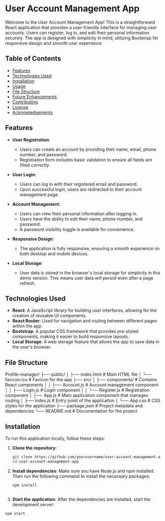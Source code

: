 # User Account Management App

Welcome to the User Account Management App! This is a straightforward React application that provides a user-friendly interface for managing user accounts. Users can register, log in, and edit their personal information securely. The app is designed with simplicity in mind, utilizing Bootstrap for responsive design and smooth user experience.

## Table of Contents

- [Features](#features)
- [Technologies Used](#technologies-used)
- [Installation](#installation)
- [Usage](#usage)
- [File Structure](#file-structure)
- [Future Enhancements](#future-enhancements)
- [Contributing](#contributing)
- [License](#license)
- [Acknowledgements](#acknowledgements)

## Features

- **User Registration**: 
  - Users can create an account by providing their name, email, phone number, and password.
  - Registration form includes basic validation to ensure all fields are filled correctly.

- **User Login**: 
  - Users can log in with their registered email and password.
  - Upon successful login, users are redirected to their account management page.

- **Account Management**: 
  - Users can view their personal information after logging in.
  - Users have the ability to edit their name, phone number, and password.
  - A password visibility toggle is available for convenience.

- **Responsive Design**: 
  - The application is fully responsive, ensuring a smooth experience on both desktop and mobile devices.

- **Local Storage**: 
  - User data is stored in the browser's local storage for simplicity in this demo version. This means user data will persist even after a page refresh.

## Technologies Used

- **React**: A JavaScript library for building user interfaces, allowing for the creation of reusable UI components.
- **React Router**: Used for navigation and routing between different pages within the app.
- **Bootstrap**: A popular CSS framework that provides pre-styled components, making it easier to build responsive layouts.
- **Local Storage**: A web storage feature that allows the app to save data in the user's browser.

## File Structure
Profile-manager/ ├── public/ │ ├── index.html # Main HTML file │ └── favicon.ico # Favicon for the app ├── src/ │ ├── components/ # Contains React components │ │ ├── Account.js # Account management component │ │ ├── Login.js # Login component │ │ └── Register.js # Registration component │ ├── App.js # Main application component that manages routing │ ├── index.js # Entry point of the application │ └── App.css # CSS styles for the application ├── package.json # Project metadata and dependencies └── README.md # Documentation for the project


## Installation

To run this application locally, follow these steps:

1. **Clone the repository**:
   ```bash
   git clone https://github.com/yourusername/user-account-management-app.git
   cd user-account-management-app

2. **Install dependencies**:
   Make sure you have Node.js and npm installed. Then run the following command to install the necessary packages:
   ```bash
   npm install   
  
3. **Start the application**:
  After the dependencies are installed, start the development server:
  ```bash
  npm start


